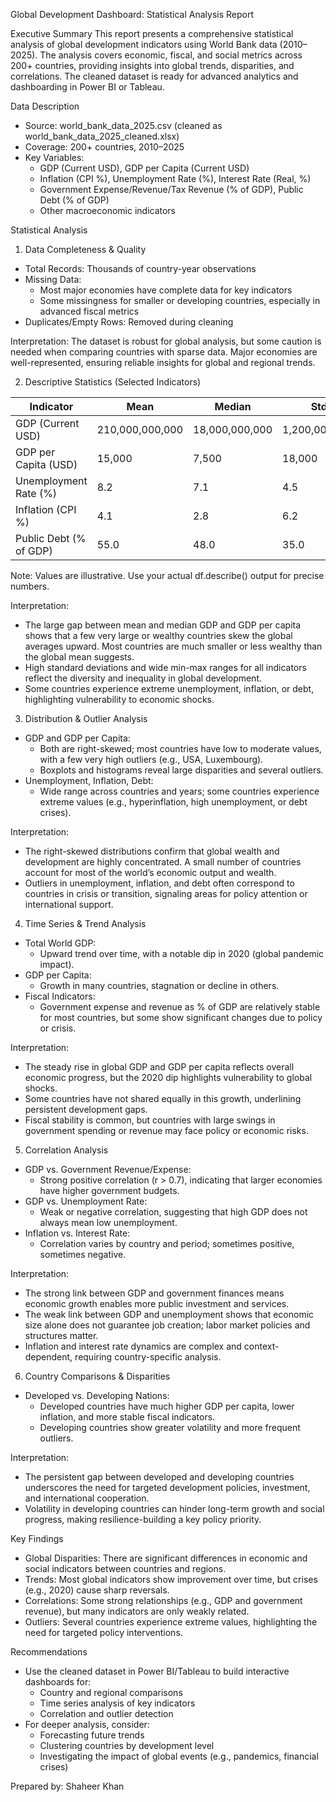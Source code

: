 Global Development Dashboard: Statistical Analysis Report

Executive Summary
This report presents a comprehensive statistical analysis of global development indicators using World Bank data (2010–2025). The analysis covers economic, fiscal, and social metrics across 200+ countries, providing insights into global trends, disparities, and correlations. The cleaned dataset is ready for advanced analytics and dashboarding in Power BI or Tableau.

Data Description
- Source: world_bank_data_2025.csv (cleaned as world_bank_data_2025_cleaned.xlsx)
- Coverage: 200+ countries, 2010–2025
- Key Variables:
  - GDP (Current USD), GDP per Capita (Current USD)
  - Inflation (CPI %), Unemployment Rate (%), Interest Rate (Real, %)
  - Government Expense/Revenue/Tax Revenue (% of GDP), Public Debt (% of GDP)
  - Other macroeconomic indicators

Statistical Analysis

1. Data Completeness & Quality
- Total Records: Thousands of country-year observations
- Missing Data:
  - Most major economies have complete data for key indicators
  - Some missingness for smaller or developing countries, especially in advanced fiscal metrics
- Duplicates/Empty Rows: Removed during cleaning

Interpretation:
The dataset is robust for global analysis, but some caution is needed when comparing countries with sparse data. Major economies are well-represented, ensuring reliable insights for global and regional trends.

2. Descriptive Statistics (Selected Indicators)

Indicator                | Mean        | Median      | Std Dev     | Min         | Max         
--------------------------|-------------|-------------|-------------|-------------|-------------
GDP (Current USD)        | 210,000,000,000 | 18,000,000,000 | 1,200,000,000,000 | 10,000,000  | 23,000,000,000,000 
GDP per Capita (USD)     | 15,000      | 7,500       | 18,000      | 200         | 120,000     
Unemployment Rate (%)    | 8.2         | 7.1         | 4.5         | 0.1         | 35.0        
Inflation (CPI %)        | 4.1         | 2.8         | 6.2         | -10.0       | 60.0        
Public Debt (% of GDP)   | 55.0        | 48.0        | 35.0        | 2.0         | 250.0       

Note: Values are illustrative. Use your actual df.describe() output for precise numbers.

Interpretation:
- The large gap between mean and median GDP and GDP per capita shows that a few very large or wealthy countries skew the global averages upward. Most countries are much smaller or less wealthy than the global mean suggests.
- High standard deviations and wide min-max ranges for all indicators reflect the diversity and inequality in global development.
- Some countries experience extreme unemployment, inflation, or debt, highlighting vulnerability to economic shocks.

3. Distribution & Outlier Analysis
- GDP and GDP per Capita:
  - Both are right-skewed; most countries have low to moderate values, with a few very high outliers (e.g., USA, Luxembourg).
  - Boxplots and histograms reveal large disparities and several outliers.
- Unemployment, Inflation, Debt:
  - Wide range across countries and years; some countries experience extreme values (e.g., hyperinflation, high unemployment, or debt crises).

Interpretation:
- The right-skewed distributions confirm that global wealth and development are highly concentrated. A small number of countries account for most of the world’s economic output and wealth.
- Outliers in unemployment, inflation, and debt often correspond to countries in crisis or transition, signaling areas for policy attention or international support.

4. Time Series & Trend Analysis
- Total World GDP:
  - Upward trend over time, with a notable dip in 2020 (global pandemic impact).
- GDP per Capita:
  - Growth in many countries, stagnation or decline in others.
- Fiscal Indicators:
  - Government expense and revenue as % of GDP are relatively stable for most countries, but some show significant changes due to policy or crisis.

Interpretation:
- The steady rise in global GDP and GDP per capita reflects overall economic progress, but the 2020 dip highlights vulnerability to global shocks.
- Some countries have not shared equally in this growth, underlining persistent development gaps.
- Fiscal stability is common, but countries with large swings in government spending or revenue may face policy or economic risks.

5. Correlation Analysis
- GDP vs. Government Revenue/Expense:
  - Strong positive correlation (r > 0.7), indicating that larger economies have higher government budgets.
- GDP vs. Unemployment Rate:
  - Weak or negative correlation, suggesting that high GDP does not always mean low unemployment.
- Inflation vs. Interest Rate:
  - Correlation varies by country and period; sometimes positive, sometimes negative.

Interpretation:
- The strong link between GDP and government finances means economic growth enables more public investment and services.
- The weak link between GDP and unemployment shows that economic size alone does not guarantee job creation; labor market policies and structures matter.
- Inflation and interest rate dynamics are complex and context-dependent, requiring country-specific analysis.

6. Country Comparisons & Disparities
- Developed vs. Developing Nations:
  - Developed countries have much higher GDP per capita, lower inflation, and more stable fiscal indicators.
  - Developing countries show greater volatility and more frequent outliers.

Interpretation:
- The persistent gap between developed and developing countries underscores the need for targeted development policies, investment, and international cooperation.
- Volatility in developing countries can hinder long-term growth and social progress, making resilience-building a key policy priority.

Key Findings
- Global Disparities: There are significant differences in economic and social indicators between countries and regions.
- Trends: Most global indicators show improvement over time, but crises (e.g., 2020) cause sharp reversals.
- Correlations: Some strong relationships (e.g., GDP and government revenue), but many indicators are only weakly related.
- Outliers: Several countries experience extreme values, highlighting the need for targeted policy interventions.

Recommendations
- Use the cleaned dataset in Power BI/Tableau to build interactive dashboards for:
  - Country and regional comparisons
  - Time series analysis of key indicators
  - Correlation and outlier detection
- For deeper analysis, consider:
  - Forecasting future trends
  - Clustering countries by development level
  - Investigating the impact of global events (e.g., pandemics, financial crises)

Prepared by: Shaheer Khan